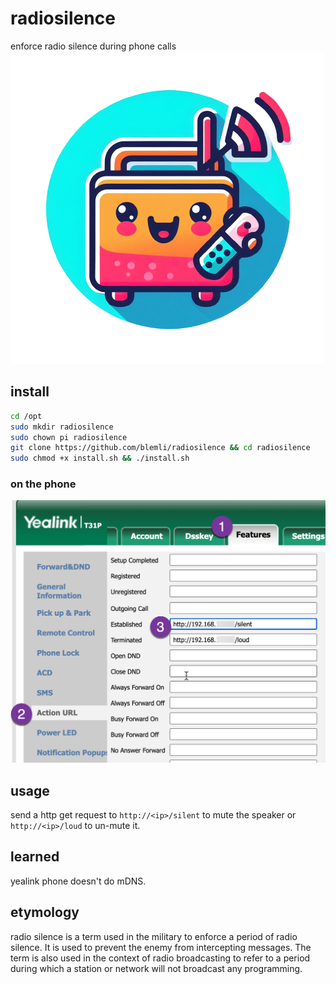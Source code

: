 # radiosilence
enforce radio silence during phone calls![radiosilence](assets/radiosilence.png)



## install 

```bash
cd /opt
sudo mkdir radiosilence
sudo chown pi radiosilence
git clone https://github.com/blemli/radiosilence && cd radiosilence
sudo chmod +x install.sh && ./install.sh

```

### on the phone
![2023-10-14_12-43-19](assets/2023-10-14_12-43-19.png)

## usage
send a http get request to `http://<ip>/silent` to mute the speaker or `http://<ip>/loud` to un-mute it.

## learned
yealink phone doesn't do mDNS.

## etymology
radio silence is a term used in the military to enforce a period of radio silence. It is used to prevent the enemy from intercepting messages. The term is also used in the context of radio broadcasting to refer to a period during which a station or network will not broadcast any programming.

